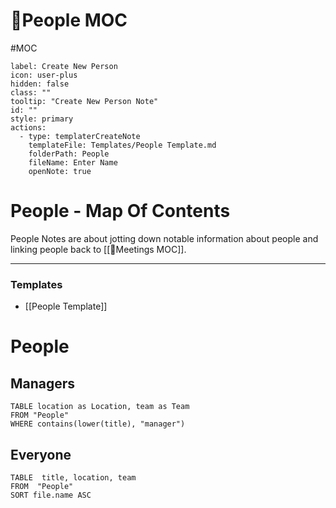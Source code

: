 # 👥People MOC
#MOC

```meta-bind-button
label: Create New Person
icon: user-plus
hidden: false
class: ""
tooltip: "Create New Person Note"
id: ""
style: primary
actions:
  - type: templaterCreateNote
    templateFile: Templates/People Template.md
    folderPath: People
    fileName: Enter Name
    openNote: true

```
# People - Map Of Contents
 People Notes are about jotting down notable information about people and linking people back to [[📅Meetings MOC]].

---
### Templates
- [[People Template]]
# People

## Managers

```dataview
TABLE location as Location, team as Team
FROM "People"
WHERE contains(lower(title), "manager")
```
## Everyone

```dataview
TABLE  title, location, team
FROM  "People"
SORT file.name ASC
```